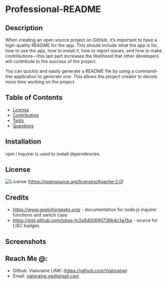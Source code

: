 # Professional-README

## Description

When creating an open source project on GitHub, it’s important to have a high-quality README for the app. This should include what the app is for, how to use the app, how to install it, how to report issues, and how to make contributions—this last part increases the likelihood that other developers will contribute to the success of the project.

You can quickly and easily generate a README file by using a command-line application to generate one. This allows the project creator to devote more time working on the project.

## Table of Contents

- [License](#license)
- [Contributing](#contributing)
- [Tests](#tests)
- [Questions](#questions)

## Installation

npm i inquirer is used to install dependencies.

## License

![License](https://img.shields.io/badge/License-Apache%202.0-blue.svg)
(https://opensource.org/licenses/Apache-2.0)

## Credits

- https://www.geeksforgeeks.org/ - documentation for node.js inquirer functions and switch case
- https://gist.github.com/lukas-h/2a5d00690736b4c3a7ba - source for LISC badges

## Screenshots

## Reach Me @:

- Github: Vialoraine LINK: (https://github.com/Vialoraine)
- Email: vialoraine.gg@gmail.com
